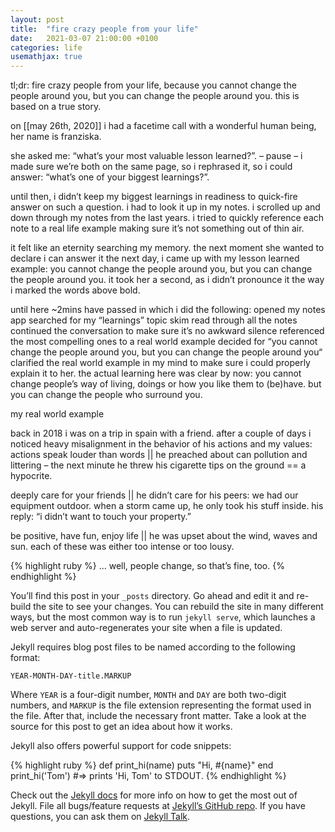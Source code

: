 ```yaml
---
layout: post
title:  "fire crazy people from your life"
date:   2021-03-07 21:00:00 +0100
categories: life
usemathjax: true
---
```


tl;dr: fire crazy people from your life, because you cannot change the people around you, but you can change the people around you.
this is based on a true story.

on [[may 26th, 2020]] i had a facetime call with a wonderful human being, her name is franziska.

she asked me: “what’s your most valuable lesson learned?”. – pause – i made sure we’re both on the same page, so i rephrased it, so i could answer: “what’s one of your biggest learnings?”.

until then, i didn’t keep my biggest learnings in readiness to quick-fire answer on such a question. i had to look it up in my notes.
i scrolled up and down through my notes from the last years. i tried to quickly reference each note to a real life example making sure it’s not something out of thin air.

it felt like an eternity searching my memory. the next moment she wanted to declare i can answer it the next day, i came up with my lesson learned example: you cannot change the people around you, but you can change the people around you.
it took her a second, as i didn’t pronounce it the way i marked the words above bold.

until here ~2mins have passed in which i did the following:
opened my notes app
searched for my “learnings” topic
skim read through all the notes
continued the conversation to make sure it’s no awkward silence
referenced the most compelling ones to a real world example
decided for “you cannot change the people around you, but you can change the people around you“
clarified the real world example in my mind to make sure i could properly explain it to her.
the actual learning here was clear by now: you cannot change people’s way of living, doings or how you like them to (be)have. but you can change the people who surround you.

my real world example

back in 2018 i was on a trip in spain with a friend. after a couple of days i noticed heavy misalignment in the behavior of his actions and my values:
actions speak louder than words || he preached about can pollution and littering – the next minute he threw his cigarette tips on the ground == a hypocrite.

deeply care for your friends || he didn’t care for his peers: we had our equipment outdoor. when a storm came up, he only took his stuff inside. his reply: “i didn’t want to touch your property.”

be positive, have fun, enjoy life || he was upset about the wind, waves and sun. each of these was either too intense or too lousy.

{% highlight ruby %}
… well, people change, so that’s fine, too.
{% endhighlight %}




You’ll find this post in your `_posts` directory. Go ahead and edit it and re-build the site to see your changes. You can rebuild the site in many different ways, but the most common way is to run `jekyll serve`, which launches a web server and auto-regenerates your site when a file is updated.


Jekyll requires blog post files to be named according to the following format:

`YEAR-MONTH-DAY-title.MARKUP`

Where `YEAR` is a four-digit number, `MONTH` and `DAY` are both two-digit numbers, and `MARKUP` is the file extension representing the format used in the file. After that, include the necessary front matter. Take a look at the source for this post to get an idea about how it works.

Jekyll also offers powerful support for code snippets:

{% highlight ruby %}
def print_hi(name)
  puts "Hi, #{name}"
end
print_hi('Tom')
#=> prints 'Hi, Tom' to STDOUT.
{% endhighlight %}

Check out the [Jekyll docs][jekyll-docs] for more info on how to get the most out of Jekyll. File all bugs/feature requests at [Jekyll’s GitHub repo][jekyll-gh]. If you have questions, you can ask them on [Jekyll Talk][jekyll-talk].

[jekyll-docs]: https://jekyllrb.com/docs/home
[jekyll-gh]:   https://github.com/jekyll/jekyll
[jekyll-talk]: https://talk.jekyllrb.com/

